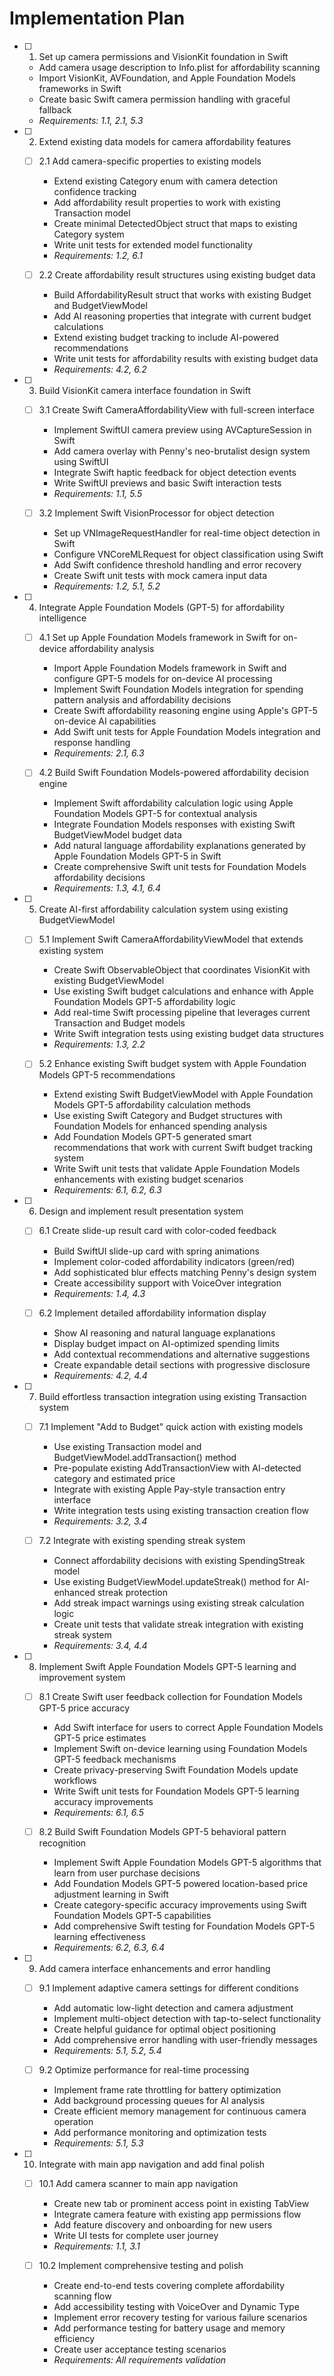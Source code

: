 # Implementation Plan

- [ ] 1. Set up camera permissions and VisionKit foundation in Swift
  - Add camera usage description to Info.plist for affordability scanning
  - Import VisionKit, AVFoundation, and Apple Foundation Models frameworks in Swift
  - Create basic Swift camera permission handling with graceful fallback
  - _Requirements: 1.1, 2.1, 5.3_

- [ ] 2. Extend existing data models for camera affordability features
  - [ ] 2.1 Add camera-specific properties to existing models
    - Extend existing Category enum with camera detection confidence tracking
    - Add affordability result properties to work with existing Transaction model
    - Create minimal DetectedObject struct that maps to existing Category system
    - Write unit tests for extended model functionality
    - _Requirements: 1.2, 6.1_

  - [ ] 2.2 Create affordability result structures using existing budget data
    - Build AffordabilityResult struct that works with existing Budget and BudgetViewModel
    - Add AI reasoning properties that integrate with current budget calculations
    - Extend existing budget tracking to include AI-powered recommendations
    - Write unit tests for affordability results with existing budget data
    - _Requirements: 4.2, 6.2_

- [ ] 3. Build VisionKit camera interface foundation in Swift
  - [ ] 3.1 Create Swift CameraAffordabilityView with full-screen interface
    - Implement SwiftUI camera preview using AVCaptureSession in Swift
    - Add camera overlay with Penny's neo-brutalist design system using SwiftUI
    - Integrate Swift haptic feedback for object detection events
    - Write SwiftUI previews and basic Swift interaction tests
    - _Requirements: 1.1, 5.5_

  - [ ] 3.2 Implement Swift VisionProcessor for object detection
    - Set up VNImageRequestHandler for real-time object detection in Swift
    - Configure VNCoreMLRequest for object classification using Swift
    - Add Swift confidence threshold handling and error recovery
    - Create Swift unit tests with mock camera input data
    - _Requirements: 1.2, 5.1, 5.2_

- [ ] 4. Integrate Apple Foundation Models (GPT-5) for affordability intelligence
  - [ ] 4.1 Set up Apple Foundation Models framework in Swift for on-device affordability analysis
    - Import Apple Foundation Models framework in Swift and configure GPT-5 models for on-device AI processing
    - Implement Swift Foundation Models integration for spending pattern analysis and affordability decisions
    - Create Swift affordability reasoning engine using Apple's GPT-5 on-device AI capabilities
    - Add Swift unit tests for Apple Foundation Models integration and response handling
    - _Requirements: 2.1, 6.3_

  - [ ] 4.2 Build Swift Foundation Models-powered affordability decision engine
    - Implement Swift affordability calculation logic using Apple Foundation Models GPT-5 for contextual analysis
    - Integrate Foundation Models responses with existing Swift BudgetViewModel budget data
    - Add natural language affordability explanations generated by Apple Foundation Models GPT-5 in Swift
    - Create comprehensive Swift unit tests for Foundation Models affordability decisions
    - _Requirements: 1.3, 4.1, 6.4_

- [ ] 5. Create AI-first affordability calculation system using existing BudgetViewModel
  - [ ] 5.1 Implement Swift CameraAffordabilityViewModel that extends existing system
    - Create Swift ObservableObject that coordinates VisionKit with existing BudgetViewModel
    - Use existing Swift budget calculations and enhance with Apple Foundation Models GPT-5 affordability logic
    - Add real-time Swift processing pipeline that leverages current Transaction and Budget models
    - Write Swift integration tests using existing budget data structures
    - _Requirements: 1.3, 2.2_

  - [ ] 5.2 Enhance existing Swift budget system with Apple Foundation Models GPT-5 recommendations
    - Extend existing Swift BudgetViewModel with Apple Foundation Models GPT-5 affordability calculation methods
    - Use existing Swift Category and Budget structures with Foundation Models for enhanced spending analysis
    - Add Foundation Models GPT-5 generated smart recommendations that work with current Swift budget tracking system
    - Write Swift unit tests that validate Apple Foundation Models enhancements with existing budget scenarios
    - _Requirements: 6.1, 6.2, 6.3_

- [ ] 6. Design and implement result presentation system
  - [ ] 6.1 Create slide-up result card with color-coded feedback
    - Build SwiftUI slide-up card with spring animations
    - Implement color-coded affordability indicators (green/red)
    - Add sophisticated blur effects matching Penny's design system
    - Create accessibility support with VoiceOver integration
    - _Requirements: 1.4, 4.3_

  - [ ] 6.2 Implement detailed affordability information display
    - Show AI reasoning and natural language explanations
    - Display budget impact on AI-optimized spending limits
    - Add contextual recommendations and alternative suggestions
    - Create expandable detail sections with progressive disclosure
    - _Requirements: 4.2, 4.4_

- [ ] 7. Build effortless transaction integration using existing Transaction system
  - [ ] 7.1 Implement "Add to Budget" quick action with existing models
    - Use existing Transaction model and BudgetViewModel.addTransaction() method
    - Pre-populate existing AddTransactionView with AI-detected category and estimated price
    - Integrate with existing Apple Pay-style transaction entry interface
    - Write integration tests using existing transaction creation flow
    - _Requirements: 3.2, 3.4_

  - [ ] 7.2 Integrate with existing spending streak system
    - Connect affordability decisions with existing SpendingStreak model
    - Use existing BudgetViewModel.updateStreak() method for AI-enhanced streak protection
    - Add streak impact warnings using existing streak calculation logic
    - Create unit tests that validate streak integration with existing streak system
    - _Requirements: 3.4, 4.4_

- [ ] 8. Implement Swift Apple Foundation Models GPT-5 learning and improvement system
  - [ ] 8.1 Create Swift user feedback collection for Foundation Models GPT-5 price accuracy
    - Add Swift interface for users to correct Apple Foundation Models GPT-5 price estimates
    - Implement Swift on-device learning using Foundation Models GPT-5 feedback mechanisms
    - Create privacy-preserving Swift Foundation Models update workflows
    - Write Swift unit tests for Foundation Models GPT-5 learning accuracy improvements
    - _Requirements: 6.1, 6.5_

  - [ ] 8.2 Build Swift Foundation Models GPT-5 behavioral pattern recognition
    - Implement Swift Apple Foundation Models GPT-5 algorithms that learn from user purchase decisions
    - Add Foundation Models GPT-5 powered location-based price adjustment learning in Swift
    - Create category-specific accuracy improvements using Swift Foundation Models GPT-5 capabilities
    - Add comprehensive Swift testing for Foundation Models GPT-5 learning effectiveness
    - _Requirements: 6.2, 6.3, 6.4_

- [ ] 9. Add camera interface enhancements and error handling
  - [ ] 9.1 Implement adaptive camera settings for different conditions
    - Add automatic low-light detection and camera adjustment
    - Implement multi-object detection with tap-to-select functionality
    - Create helpful guidance for optimal object positioning
    - Add comprehensive error handling with user-friendly messages
    - _Requirements: 5.1, 5.2, 5.4_

  - [ ] 9.2 Optimize performance for real-time processing
    - Implement frame rate throttling for battery optimization
    - Add background processing queues for AI analysis
    - Create efficient memory management for continuous camera operation
    - Add performance monitoring and optimization tests
    - _Requirements: 5.1, 5.3_

- [ ] 10. Integrate with main app navigation and add final polish
  - [ ] 10.1 Add camera scanner to main app navigation
    - Create new tab or prominent access point in existing TabView
    - Integrate camera feature with existing app permissions flow
    - Add feature discovery and onboarding for new users
    - Write UI tests for complete user journey
    - _Requirements: 1.1, 3.1_

  - [ ] 10.2 Implement comprehensive testing and polish
    - Create end-to-end tests covering complete affordability scanning flow
    - Add accessibility testing with VoiceOver and Dynamic Type
    - Implement error recovery testing for various failure scenarios
    - Add performance testing for battery usage and memory efficiency
    - Create user acceptance testing scenarios
    - _Requirements: All requirements validation_